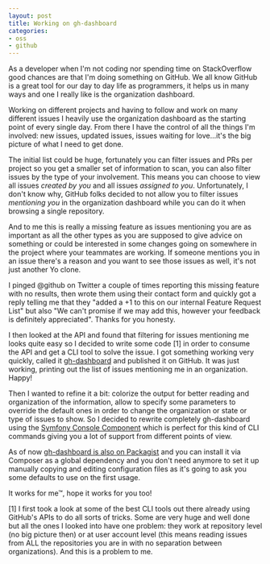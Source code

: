 ```yaml
---
layout: post
title: Working on gh-dashboard
categories:
- oss
- github
---
```


As a developer when I'm not coding nor spending time on StackOverflow good chances are that I'm doing something on GitHub. We all know GitHub is a great tool for our day to day life as programmers, it helps us in many ways and one I really like is the organization dashboard.

Working on different projects and having to follow and work on many different issues I heavily use the organization dashboard as the starting point of every single day. From there I have the control of all the things I'm involved: new issues, updated issues, issues waiting for love...it's the big picture of what I need to get done.

The initial list could be huge, fortunately you can filter issues and PRs per project so you get a smaller set of information to scan, you can also filter issues by the type of your involvement. This means you can choose to view all issues _created by you_ and all issues _assigned to you_. Unfortunately, I don't know why, GitHub folks decided to not allow you to filter issues _mentioning you_ in the organization dashboard while you can do it when browsing a single repository.

And to me this is really a missing feature as issues mentioning you are as important as all the other types as you are supposed to give advice on something or could be interested in some changes going on somewhere in the project where your teammates are working. If someone mentions you in an issue there's a reason and you want to see those issues as well, it's not just another Yo clone.

I pinged @github on Twitter a couple of times reporting this missing feature with no results, then wrote them using their contact form and quickly got a reply telling me that they "added a +1 to this on our internal Feature Request List" but also "We can't promise if we may add this, however your feedback is definitely appreciated". Thanks for you honesty.

I then looked at the API and found that filtering for issues mentioning me looks quite easy so I decided to write some code [1] in order to consume the API and get a CLI tool to solve the issue. I got something working very quickly, called it [gh-dashboard](https://github.com/dlondero/gh-dashboard) and published it on GitHub. It was just working, printing out the list of issues mentioning me in an organization. Happy!

Then I wanted to refine it a bit: colorize the output for better reading and organization of the information, allow to specify some parameters to override the default ones in order to change the organization or state or type of issues to show. So I decided to rewrite completely gh-dashboard using the [Symfony Console Component](http://symfony.com/components/Console) which is perfect for this kind of CLI commands giving you a lot of support from different points of view.

As of now [gh-dashboard is also on Packagist](https://packagist.org/packages/dlondero/gh-dashboard) and you can install it via Composer as a global dependency and you don't need anymore to set it up manually copying and editing configuration files as it's going to ask you some defaults to use on the first usage.

It works for me™, hope it works for you too!

[1] I first took a look at some of the best CLI tools out there already using GitHub's APIs to do all sorts of tricks. Some are very huge and well done but all the ones I looked into have one problem: they work at repository level (no big picture then) or at user account level (this means reading issues from ALL the repositories you are in with no separation between organizations). And this is a problem to me.
